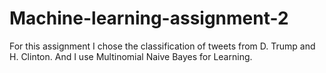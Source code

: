 # Machine-learning-assignment-2
For this assignment I chose the classification of tweets from D. Trump and H. Clinton. And I use Multinomial Naive Bayes for Learning.
